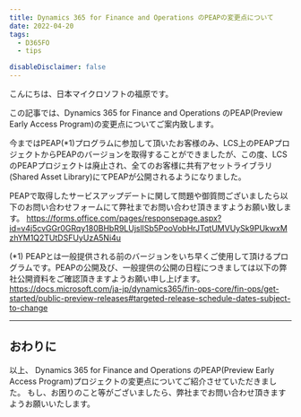 ```yaml
---
title: Dynamics 365 for Finance and Operations のPEAPの変更点について
date: 2022-04-20
tags:
  - D365FO
  - tips

disableDisclaimer: false
---
```


こんにちは、日本マイクロソフトの福原です。

この記事では、Dynamics 365 for Finance and Operations のPEAP(Preview Early Access Program)の変更点についてご案内致します。
<!-- more -->


今まではPEAP(*1)プログラムに参加して頂いたお客様のみ、LCS上のPEAPプロジェクトからPEAPのバージョンを取得することができましたが、この度、LCSのPEAPプロジェクトは廃止され、全てのお客様に共有アセットライブラリ(Shared Asset Library)にてPEAPが公開されるようになりました。

PEAPで取得したサービスアップデートに関して問題や御質問ございましたら以下のお問い合わせフォームにて弊社までお問い合わせ頂きますようお願い致します。
https://forms.office.com/pages/responsepage.aspx?id=v4j5cvGGr0GRqy180BHbR9LUjsllSb5PooVobHrJTqtUMVUySk9PUkwxMzhYM1Q2TUtDSFUyUzA5Ni4u


(*1)
PEAPとは一般提供される前のバージョンをいち早くご使用して頂けるプログラムです。PEAPの公開及び、一般提供の公開の日程につきましては以下の弊社公開資料をご確認頂きますようお願い申し上げます。
https://docs.microsoft.com/ja-jp/dynamics365/fin-ops-core/fin-ops/get-started/public-preview-releases#targeted-release-schedule-dates-subject-to-change

---
## おわりに  

以上、 Dynamics 365 for Finance and Operations のPEAP(Preview Early Access Program)プロジェクトの変更点についてご紹介させていただきました。
もし、お困りのこと等がございましたら、弊社までお問い合わせ頂きますようお願いいたします。
